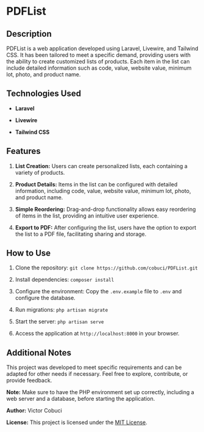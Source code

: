 # PDFList

## Description

PDFList is a web application developed using Laravel, Livewire, and Tailwind CSS. It has been tailored to meet a specific demand, providing users with the ability to create customized lists of products. Each item in the list can include detailed information such as code, value, website value, minimum lot, photo, and product name.

## Technologies Used

- **Laravel** 
  
- **Livewire** 

- **Tailwind CSS** 
## Features

1. **List Creation:** Users can create personalized lists, each containing a variety of products.

2. **Product Details:** Items in the list can be configured with detailed information, including code, value, website value, minimum lot, photo, and product name.

3. **Simple Reordering:** Drag-and-drop functionality allows easy reordering of items in the list, providing an intuitive user experience.

4. **Export to PDF:** After configuring the list, users have the option to export the list to a PDF file, facilitating sharing and storage.

## How to Use

1. Clone the repository: `git clone https://github.com/cobuci/PDFList.git`

2. Install dependencies: `composer install`

3. Configure the environment: Copy the `.env.example` file to `.env` and configure the database.

4. Run migrations: `php artisan migrate`

5. Start the server: `php artisan serve`

6. Access the application at `http://localhost:8000` in your browser.

## Additional Notes

This project was developed to meet specific requirements and can be adapted for other needs if necessary. Feel free to explore, contribute, or provide feedback.

**Note:** Make sure to have the PHP environment set up correctly, including a web server and a database, before starting the application.

**Author:** Victor Cobuci

**License:** This project is licensed under the [MIT License](LICENSE.md).
